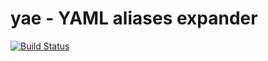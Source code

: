 # yae - YAML aliases expander

[![Build Status](https://travis-ci.org/shin1x1/yae.svg?branch=master)](https://travis-ci.org/shin1x1/yae)
